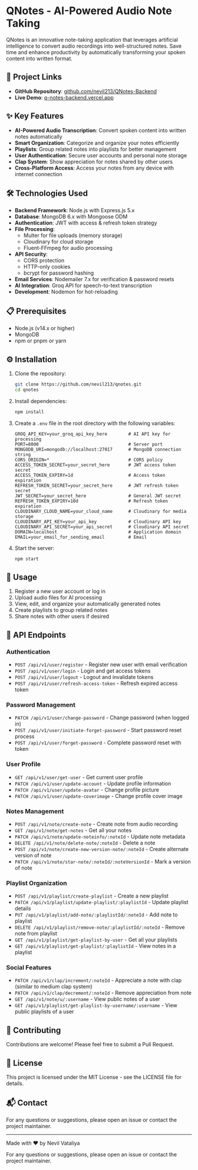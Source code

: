 # QNotes - AI-Powered Audio Note Taking

QNotes is an innovative note-taking application that leverages artificial intelligence to convert audio recordings into well-structured notes. Save time and enhance productivity by automatically transforming your spoken content into written format.

## 🔗 Project Links
- **GitHub Repository**: [github.com/nevil213/QNotes-Backend](https://github.com/nevil213/QNotes-Backend)
- **Live Demo**: [q-notes-backend.vercel.app](https://q-notes-backend.vercel.app/)

## ✨ Key Features

- **AI-Powered Audio Transcription**: Convert spoken content into written notes automatically
- **Smart Organization**: Categorize and organize your notes efficiently
- **Playlists**: Group related notes into playlists for better management
- **User Authentication**: Secure user accounts and personal note storage
- **Clap System**: Show appreciation for notes shared by other users
- **Cross-Platform Access**: Access your notes from any device with internet connection

## 🛠️ Technologies Used

- **Backend Framework**: Node.js with Express.js 5.x
- **Database**: MongoDB 6.x with Mongoose ODM
- **Authentication**: JWT with access & refresh token strategy
- **File Processing**: 
  - Multer for file uploads (memory storage)
  - Cloudinary for cloud storage
  - Fluent-FFmpeg for audio processing
- **API Security**: 
  - CORS protection
  - HTTP-only cookies
  - bcrypt for password hashing
- **Email Services**: Nodemailer 7.x for verification & password resets
- **AI Integration**: Groq API for speech-to-text transcription
- **Development**: Nodemon for hot-reloading

## 📋 Prerequisites

- Node.js (v14.x or higher)
- MongoDB
- npm or pnpm or yarn

## ⚙️ Installation

1. Clone the repository:
   ```bash
   git clone https://github.com/nevil213/qnotes.git
   cd qnotes
   ```

2. Install dependencies:
   ```bash
   npm install
   ```

3. Create a `.env` file in the root directory with the following variables:
   ```
   GROQ_API_KEY=your_groq_api_key_here        # AI API key for processing
   PORT=8000                                  # Server port
   MONGODB_URI=mongodb://localhost:27017      # MongoDB connection string
   CORS_ORIGIN=*                              # CORS policy
   ACCESS_TOKEN_SECRET=your_secret_here       # JWT access token secret
   ACCESS_TOKEN_EXPIRY=1d                     # Access token expiration
   REFRESH_TOKEN_SECRET=your_secret_here      # JWT refresh token secret
   JWT_SECRET=your_secret_here                # General JWT secret
   REFRESH_TOKEN_EXPIRY=10d                   # Refresh token expiration
   CLOUDINARY_CLOUD_NAME=your_cloud_name      # Cloudinary for media storage
   CLOUDINARY_API_KEY=your_api_key            # Cloudinary API key
   CLOUDINARY_API_SECRET=your_api_secret      # Cloudinary API secret
   DOMAIN=localhost                           # Application domain
   EMAIL=your_email_for_sending_email         # Email
   ```

4. Start the server:
   ```bash
   npm start
   ```

## 🚀 Usage

1. Register a new user account or log in
2. Upload audio files for AI processing
3. View, edit, and organize your automatically generated notes
4. Create playlists to group related notes
5. Share notes with other users if desired

## 🔌 API Endpoints

### Authentication
- `POST /api/v1/user/register` - Register new user with email verification
- `POST /api/v1/user/login` - Login and get access tokens
- `POST /api/v1/user/logout` - Logout and invalidate tokens
- `POST /api/v1/user/refresh-access-token` - Refresh expired access token

### Password Management
- `PATCH /api/v1/user/change-password` - Change password (when logged in)
- `POST /api/v1/user/initiate-forget-password` - Start password reset process
- `POST /api/v1/user/forget-password` - Complete password reset with token

### User Profile
- `GET /api/v1/user/get-user` - Get current user profile
- `PATCH /api/v1/user/update-account` - Update profile information
- `PATCH /api/v1/user/update-avatar` - Change profile picture
- `PATCH /api/v1/user/update-coverimage` - Change profile cover image

### Notes Management
- `POST /api/v1/note/create-note` - Create note from audio recording
- `GET /api/v1/note/get-notes` - Get all your notes
- `PATCH /api/v1/note/update-noteinfo/:noteId` - Update note metadata
- `DELETE /api/v1/note/delete-note/:noteId` - Delete a note
- `POST /api/v1/note/create-new-version-note/:noteId` - Create alternate version of note
- `PATCH /api/v1/note/star-note/:noteId/:noteVersionId` - Mark a version of note

### Playlist Organization
- `POST /api/v1/playlist/create-playlist` - Create a new playlist
- `PATCH /api/v1/playlist/update-playlist/:playlistId` - Update playlist details
- `PUT /api/v1/playlist/add-note/:playlistId/:noteId` - Add note to playlist
- `DELETE /api/v1/playlist/remove-note/:playlistId/:noteId` - Remove note from playlist
- `GET /api/v1/playlist/get-playlist-by-user` - Get all your playlists
- `GET /api/v1/playlist/get-playlist/:playlistId` - View notes in a playlist

### Social Features
- `PATCH /api/v1/clap/increment/:noteId` - Appreciate a note with clap (similar to medium clap system)
- `PATCH /api/v1/clap/decrement/:noteId` - Remove appreciation from note
- `GET /api/v1/note/u/:username` - View public notes of a user
- `GET /api/v1/playlist/get-playlist-by-username/:username` - View public playlists of a user

## 🤝 Contributing

Contributions are welcome! Please feel free to submit a Pull Request.

## 📄 License

This project is licensed under the MIT License - see the LICENSE file for details.

## 📬 Contact

For any questions or suggestions, please open an issue or contact the project maintainer.

---

Made with ❤️ by Nevil Vataliya

For any questions or suggestions, please open an issue or contact the project maintainer.

